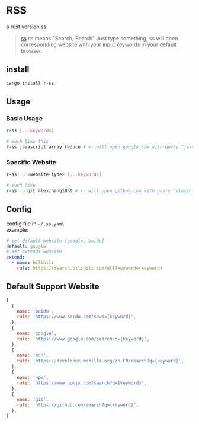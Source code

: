 # RSS

a rust version ss
> [ss](https://github.com/alexzhang1030/ss) ss means "Search, Search"
Just type something, ss will open corresponding website with your input keywords in your default browser.

## install

```bash
cargo install r-ss
```

## Usage

### Basic Usage

```bash
r-ss [...keywords]

# such like this
r-ss javascript array reduce # <- will open google.com with query "javascript array reduce"
```

### Specific Website

```bash
r-ss -u <website-type> [...keywords]

# such like
r-ss -u git alexzhang1030 # <- will open github.com with query "alexzhang1030"
```

## Config

config file in `~/.ss.yaml`  
example:

```yaml
# set default website [google, baidu]
default: google
# set extends website
extend:
  - name: bilibili
    rule: https://search.bilibili.com/all?keyword={keyword}
```

## Default Support Website

```js
[
  {
    name: 'baidu',
    rule: 'https://www.baidu.com/s?wd={keyword}',
  },
  {
    name: 'google',
    rule: 'https://www.google.com/search?q={keyword}',
  },
  {
    name: 'mdn',
    rule: 'https://developer.mozilla.org/zh-CN/search?q={keyword}',
  },
  {
    name: 'npm',
    rule: 'https://www.npmjs.com/search?q={keyword}',
  },
  {
    name: 'git',
    rule: 'https://github.com/search?q={keyword}',
  },
]
```
